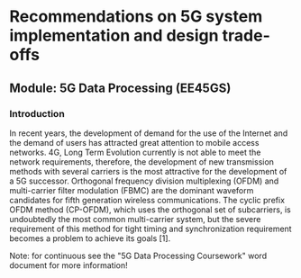 # Recommendations on 5G system implementation and design trade-offs
## Module: 5G Data Processing (EE45GS)

### Introduction
In recent years, the development of demand for the use of the Internet and the demand of users has attracted great attention to mobile access networks. 4G, Long Term Evolution currently is not able to meet the network requirements, therefore, the development of new transmission methods with several carriers is the most attractive for the development of a 5G successor. Orthogonal frequency division multiplexing (OFDM) and multi-carrier filter modulation (FBMC) are the dominant waveform candidates for fifth generation wireless communications. The cyclic prefix OFDM method (CP-OFDM), which uses the orthogonal set of subcarriers, is undoubtedly the most common multi-carrier system, but the severe requirement of this method for tight timing and synchronization requirement becomes a problem to achieve its goals [1]. 

Note: for continuous see the "5G Data Processing Coursework" word document for more information!
